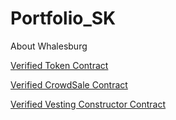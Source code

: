 # Portfolio_SK

About Whalesburg

[Verified Token Contract](https://rinkeby.etherscan.io/address/0xfcd7437ae7a255b66059010c79a56efa432cdebf)


[Verified CrowdSale Contract](https://rinkeby.etherscan.io/address/0xbe2baaa1663cb3335b6d6ddd5d72705e3ad835f8)


[Verified Vesting Constructor Contract]()
